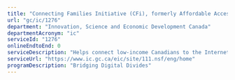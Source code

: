 ```yaml
---
title: "Connecting Families Initiative (CFi), formerly Affordable Access Initiative"
url: "gc/ic/1276"
department: "Innovation, Science and Economic Development Canada"
departmentAcronym: "ic"
serviceId: "1276"
onlineEndtoEnd: 0
serviceDescription: "Helps connect low-income Canadians to the Internet in partnership with participating Internet service providers (ISPs) that voluntarily offer $10 Internet service to eligible low-income families - CFS is also providing up to 50,000 computers to eligible families."
serviceUrl: "https://www.ic.gc.ca/eic/site/111.nsf/eng/home"
programDescription: "Bridging Digital Divides"
---
```

